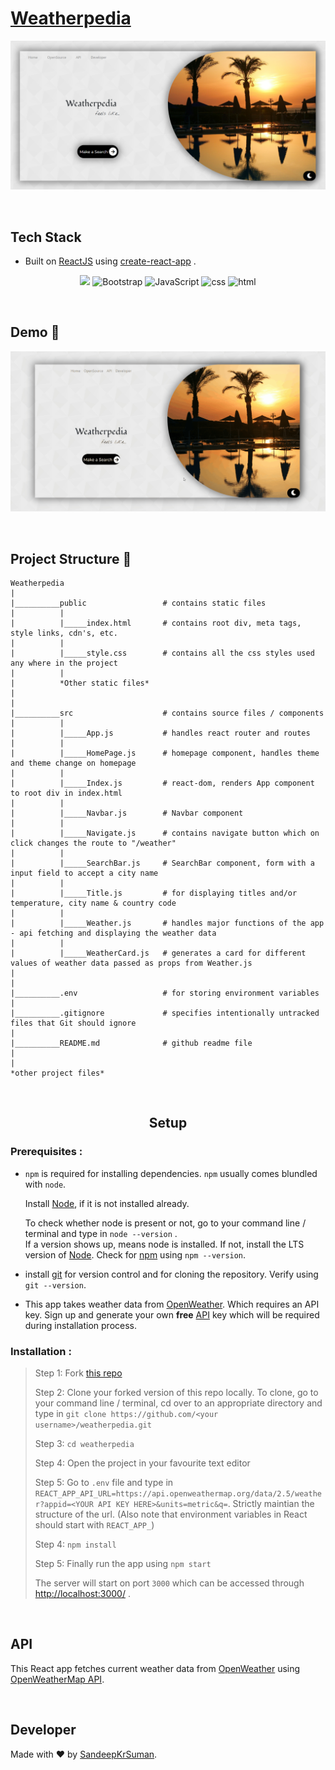 # [Weatherpedia](https://github.com/SandeepKrSuman/weatherpedia)

![](./public/weatherpediaHomePage.png)

<br>

## Tech Stack
- Built on [ReactJS](https://reactjs.org/) using [create-react-app](https://github.com/facebook/create-react-app) .
<p align="center">
     <img atl="React" src="https://img.shields.io/badge/-react-black?logo=react&style=for-the-badge">
     <img alt="Bootstrap" src="https://img.shields.io/badge/-bootstrap-blueviolet?logo=bootstrap&logoColor=white&style=for-the-badge">
     <img alt="JavaScript" src="https://img.shields.io/badge/-javascript-yellow?logo=javascript&logoColor=white&style=for-the-badge">
     <img alt="css" src="https://img.shields.io/badge/-css3-blue?logo=css3&style=for-the-badge">
     <img alt="html" src="https://img.shields.io/badge/-html5-red?logo=html5&logoColor=white&style=for-the-badge">
</p>

<br>

## Demo 🎥
![](./public/weatherpedia_gif.gif)

<br>

## Project Structure 🔌
```
Weatherpedia
|
|__________public                 # contains static files
|          |
|          |_____index.html       # contains root div, meta tags, style links, cdn's, etc.
|          |
|          |_____style.css        # contains all the css styles used any where in the project
|          |
|          *Other static files*
|
|
|__________src                    # contains source files / components
|          |
|          |_____App.js           # handles react router and routes
|          |
|          |_____HomePage.js      # homepage component, handles theme and theme change on homepage
|          |
|          |_____Index.js         # react-dom, renders App component to root div in index.html
|          |
|          |_____Navbar.js        # Navbar component
|          |
|          |_____Navigate.js      # contains navigate button which on click changes the route to "/weather"
|          |
|          |_____SearchBar.js     # SearchBar component, form with a input field to accept a city name
|          |
|          |_____Title.js         # for displaying titles and/or temperature, city name & country code
|          |
|          |_____Weather.js       # handles major functions of the app - api fetching and displaying the weather data
|          |
|          |_____WeatherCard.js   # generates a card for different values of weather data passed as props from Weather.js
|
|
|__________.env                   # for storing environment variables
|
|__________.gitignore             # specifies intentionally untracked files that Git should ignore
|
|__________README.md              # github readme file
|
|
*other project files* 

```

<br>

<h2 align="center">Setup</h2>

### Prerequisites :

- ```npm``` is required for installing dependencies. ```npm``` usually comes blundled with ```node```.
  
  Install [Node](https://nodejs.org/), if it is not installed already.
  
  To check whether node is present or not, go to your command line / terminal and type in ```node --version``` .  
If a version shows up, means node is installed. If not, install the LTS version of [Node](https://nodejs.org/). Check for [npm](https://www.npmjs.com/get-npm) using ```npm --version```.

- install [git](https://git-scm.com/downloads) for version control and for cloning the repository. Verify using ```git --version```.
- This app takes weather data from [OpenWeather](https://openweathermap.org/). Which requires an API key. Sign up and generate your own **free** [API](https://openweathermap.org/api) key which will be required during installation process.

### Installation :
  
  >
  > Step 1: Fork [this repo](https://github.com/SandeepKrSuman/weatherpedia)
  > 
  > Step 2: Clone your forked version of this repo locally. To clone, go to your command line / terminal, cd over to an appropriate directory and type in ```git clone https://github.com/<your username>/weatherpedia.git```
  > 
  > Step 3: ```cd weatherpedia```
  > 
  > Step 4: Open the project in your favourite text editor
  > 
  > Step 5: Go to ```.env``` file and type in ```REACT_APP_API_URL=https://api.openweathermap.org/data/2.5/weather?appid=<YOUR API KEY HERE>&units=metric&q=```. Strictly maintian the structure of the url. (Also note that  environment variables in React should start with ```REACT_APP_```)
  > 
  > Step 4: ```npm install```
  > 
  > Step 5: Finally run the app using ```npm start```
  > 
  >  The server will start on port `3000` which can be accessed through <http://localhost:3000/> .
  >  

<br>

## API
This React app fetches current weather data from [OpenWeather](https://openweathermap.org/) using [OpenWeatherMap API](https://openweathermap.org/api).

<br>
     
## Developer
Made with ❤ by [SandeepKrSuman](https://github.com/SandeepKrSuman).

  <br><br>
